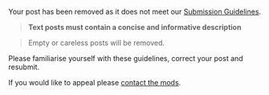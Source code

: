 Your post has been removed as it does not meet our [Submission Guidelines](https://www.reddit.com/r/vba/wiki/submission_guidelines).

>**Text posts must contain a concise and informative description**

>Empty or careless posts will be removed.

Please familiarise yourself with these guidelines, correct your post and resubmit.

If you would like to appeal please [contact the mods](https://www.reddit.com/message/compose/?to=/r/vba).